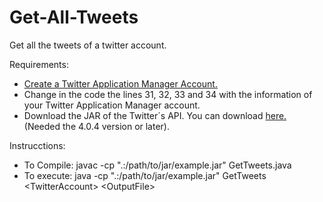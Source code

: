 # Get-All-Tweets
Get all the tweets of a twitter account.

Requirements:
* [Create a Twitter Application Manager Account.](https://apps.twitter.com/)
* Change in the code the lines 31, 32, 33 and 34 with the information of your Twitter Application Manager account.
* Download the JAR of the Twitter´s API. You can download [here.](https://mvnrepository.com/artifact/org.twitter4j/twitter4j-core/4.0.4) (Needed the 4.0.4 version or later).

Instrucctions:
* To Compile: javac -cp ".:/path/to/jar/example.jar" GetTweets.java
* To execute: java -cp ".:/path/to/jar/example.jar" GetTweets \<TwitterAccount> \<OutputFile>
